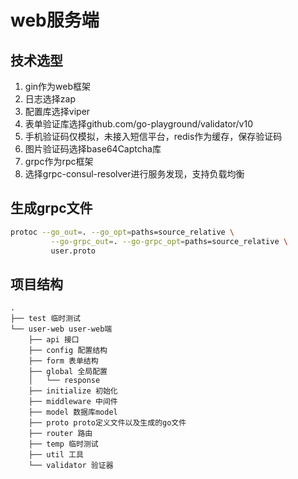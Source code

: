 # web服务端

## 技术选型
1. gin作为web框架
2. 日志选择zap
3. 配置库选择viper
4. 表单验证库选择github.com/go-playground/validator/v10
5. 手机验证码仅模拟，未接入短信平台，redis作为缓存，保存验证码
6. 图片验证码选择base64Captcha库
7. grpc作为rpc框架
8. 选择grpc-consul-resolver进行服务发现，支持负载均衡


## 生成grpc文件
``` bash
protoc --go_out=. --go_opt=paths=source_relative \
         --go-grpc_out=. --go-grpc_opt=paths=source_relative \
         user.proto
```

## 项目结构
    .
    ├── test 临时测试
    └── user-web user-web端
        ├── api 接口
        ├── config 配置结构
        ├── form 表单结构
        ├── global 全局配置
        │   └── response
        ├── initialize 初始化
        ├── middleware 中间件
        ├── model 数据库model
        ├── proto proto定义文件以及生成的go文件
        ├── router 路由
        ├── temp 临时测试
        ├── util 工具
        └── validator 验证器
